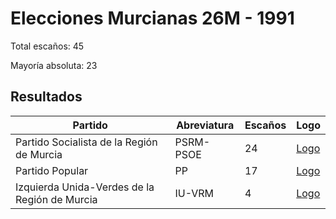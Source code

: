 # Elecciones Murcianas 26M - 1991

Total escaños: 45

Mayoría absoluta: 23

## Resultados

| Partido | Abreviatura | Escaños | Logo |
| - | - | - | - |
| Partido Socialista de la Región de Murcia | PSRM-PSOE | 24 | [Logo](https://github.com/playzzz/Pactos/blob/master/Logos/PSOE.jpg?raw=true)
| Partido Popular | PP | 17 | [Logo](https://github.com/playzzz/Pactos/blob/master/Logos/PP.jpg?raw=true)
| Izquierda Unida-Verdes de la Región de Murcia | IU-VRM | 4 | [Logo](https://github.com/playzzz/Pactos/blob/master/Logos/IU.jpg?raw=true)
